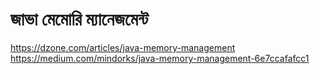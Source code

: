 # জাভা মেমোরি ম্যানেজমেন্ট          
https://dzone.com/articles/java-memory-management      
https://medium.com/mindorks/java-memory-management-6e7ccafafcc1

